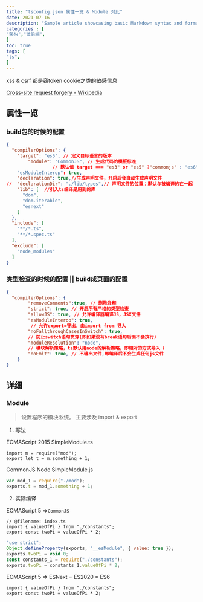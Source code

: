 ```yaml
---
title: "tsconfig.json 属性一览 & Module 对比"
date: 2021-07-16
description: "Sample article showcasing basic Markdown syntax and formatting for HTML elements."
categories : [                              
"架构","微前端",
]
toc: true
tags: [
"ts",
]
---
```


xss & csrf 都是窃token cookie之类的敏感信息


 <!--more-->

[Cross-site request forgery - Wikipedia](https://en.wikipedia.org/wiki/Cross-site_request_forgery)

## 属性一览

### build包的时候的配置

```json
{
  "compilerOptions": {
    "target": "es5", // 定义目标语言的版本
		"module": "CommonJS", // 生成代码的模板标准
                 // 默认值 target === "es3" or "es5" ?"commonjs" : "es6"
    "esModuleInterop": true,
    "declaration": true,//生成声明文件，开启后会自动生成声明文件
//  "declarationDir": "./lib/types",// 声明文件的位置；默认与被编译的在一起
    "lib": [  //引入ts编译是用到的库
      "dom",
      "dom.iterable",
      "esnext"
    ]
  },
  "include": [
    "**/*.ts",
    "**/*.spec.ts"
  ],
  "exclude": [
    "node_modules"
  ]
}
```

### 类型检查的时候的配置 || build成页面的配置

```json
{
  "compilerOptions": {
		"removeComments":true, // 删除注释
		"strict": true, // 开启所有严格的类型检查
		"allowJS": true, // 允许编译器编译JS，JSX文件
		"esModuleInterop": true,
		 // 允许export=导出，由import from 导入
		"noFallthroughCasesInSwitch": true, 
		// 防止switch语句贯穿(即如果没有break语句后面不会执行)
		"moduleResolution": "node", 
		// 模块解析策略，ts默认用node的解析策略，即相对的方式导入 ❕
		"noEmit": true, // 不输出文件,即编译后不会生成任何js文件
	}
}
```

## 详细

### Module

> 设置程序的模块系统。
主要涉及 import & export

1. 写法

ECMAScript 2015      SimpleModule.ts

```tsx
import m = require("mod");
export let t = m.something + 1;
```

CommonJS    Node SimpleModule.js

```jsx
var mod_1 = require("./mod");
exports.t = mod_1.something + 1;
```

2. 实际编译

ECMAScript 5 ⇒`CommonJS`

```tsx
// @filename: index.ts
import { valueOfPi } from "./constants";
export const twoPi = valueOfPi * 2;
```

```jsx
"use strict";
Object.defineProperty(exports, "__esModule", { value: true });
exports.twoPi = void 0;
const constants_1 = require("./constants");
exports.twoPi = constants_1.valueOfPi * 2;
```

ECMAScript 5 ⇒ ESNext = ES2020 = ES6

```tsx
import { valueOfPi } from "./constants";
export const twoPi = valueOfPi * 2;
```
